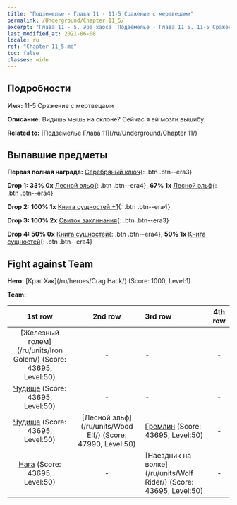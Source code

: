 ```yaml
---
title: "Подземелье - Глава 11 - 11-5 Сражение с мертвецами"
permalink: /Underground/Chapter 11_5/
excerpt: "Глава 11 - 5. Эра хаоса  Подземелье - Глава 11_5. 11-5 Сражение с мертвецами"
last_modified_at: 2021-06-08
locale: ru
ref: "Chapter 11_5.md"
toc: false
classes: wide
---
```


## Подробности

 **Имя:** 11-5 Сражение с мертвецами

 **Описание:** Видишь мышь на склоне? Сейчас я ей мозги вышибу.

 **Related to:** [Подземелье Глава 11](/ru/Underground/Chapter 11/)

## Выпавшие предметы

 **Первая полная награда:** [Серебряный ключ](/ItemsRU/con_693/){: .btn .btn--era3}

 **Drop 1:** **33% 0x** [Лесной эльф](/ItemsRU/unt_201/){: .btn .btn--era4}, **67% 1x** [Лесной эльф](/ItemsRU/unt_201/){: .btn .btn--era4}

 **Drop 2:** **100% 1x** [Книга сущностей +1](/ItemsRU/mat_46/){: .btn .btn--era4}

 **Drop 3:** **100% 2x** [Свиток заклинания](/ItemsRU/con_694/){: .btn .btn--era3}

 **Drop 4:** **50% 0x** [Книга сущностей](/ItemsRU/mat_39/){: .btn .btn--era4}, **50% 1x** [Книга сущностей](/ItemsRU/mat_39/){: .btn .btn--era4}


## Fight against Team
 **Hero:** [Крэг Хак](/ru/heroes/Crag Hack/) (Score: 1000, Level:1)

 **Team:**


  | 1st row | 2nd row | 3rd row | 4th row |
  |:----:|:----:|:----|:----:|
  | [Железный голем](/ru/units/Iron Golem/) (Score: 43695, Level:50)  | - | - | - |
  | [Чудище](/ru/units/Behemoth/) (Score: 43695, Level:50)  | - | - | - |
  | [Чудище](/ru/units/Behemoth/) (Score: 43695, Level:50)  | [Лесной эльф](/ru/units/Wood Elf/) (Score: 47990, Level:50)  | [Гремлин](/ru/units/Gremlin/) (Score: 43695, Level:50)  | - |
  | [Нага](/ru/units/Naga/) (Score: 43695, Level:50)  | - | [Наездник на волке](/ru/units/Wolf Rider/) (Score: 43695, Level:50)  | - |


